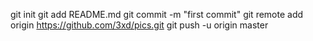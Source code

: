 git init
git add README.md
git commit -m "first commit"
git remote add origin https://github.com/3xd/pics.git
git push -u origin master

